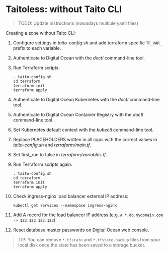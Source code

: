 # Taitoless: without Taito CLI

> TODO: Update instructions (nowadays multiple yaml files)

Creating a zone without Taito CLI:

1) Configure settings in *taito-config.sh* and add terraform specific `TF_VAR_` prefix to each variable.

2) Authenticate to Digital Ocean with the *doctl* command-line tool.

3) Run Terraform scripts:

    ```
    . taito-config.sh
    cd terraform
    terraform init
    terraform apply
    ```

4) Authenticate to Digital Ocean Kubernetes with the *doctl* command-line tool.

5) Authenticate to Digital Ocean Container Registry with the *doctl* command-line tool.

6) Set Kubernetes default context with the *kubectl* command-line tool.

7) Replace PLACEHOLDERS written in all caps with the correct values in *taito-config.sh* and *terraform/main.tf*.

8) Set first_run to false in *terraform/variables.tf*.

9) Run Terraform scripts again:

    ```
    . taito-config.sh
    cd terraform
    terraform init
    terraform apply
    ```

10) Check ingress-nginx load balancer external IP address:

    ```
    kubectl get services --namespace ingress-nginx
    ```

11) Add A record for the load balancer IP address (e.g. `A *.do.mydomain.com -> 123.123.123.123`)

12) Reset database master passwords on Digital Ocean web console.

> TIP: You can remove `*.tfstate` and `*.tfstate.backup` files from your local disk once the state has been saved to a storage bucket.
